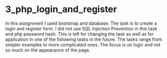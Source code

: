 # 3_php_login_and_register
In this assignment I used bootstrap and database. The task is to create a login and register form. I did not use SQL Injection Prevention  in this task and php password hash.  This is left for changing the task as well as for application in one of the following tasks in the future. The tasks range from simpler examples to more complicated ones.  The focus is on logic and not so much on the appearance of the page.
